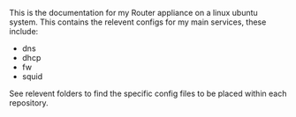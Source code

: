 This is the documentation for my Router appliance on a linux ubuntu system.
This contains the relevent configs for my main services, these include:
- dns
- dhcp
- fw 
- squid

See relevent folders to find the specific config files to be placed within each repository. 
